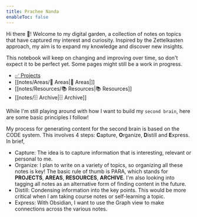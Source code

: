 ```yaml
---
title: Prachee Nanda
enableToc: false
---
```


Hi there 👋! Welcome to my digital garden, a collection of notes on topics that have captured my interest and curiosity. Inspired by the Zettelkasten approach, my aim is to expand my knowledge and discover new insights. 

This notebook will keep on changing and improving over time, so don't expect it to be perfect yet. Some pages might still be a work in progress.

- [✅ Projects](notes/Projects/✅%20Projects.md)
- [[notes/Areas/🔭 Areas|🔭 Areas|]]
- [[notes/Resources/📚 Resources|📚 Resources]]
- [[notes/🗄️ Archive|🗄️ Archive]]

While I'm still playing around with how I want to build my `second brain`, here are some basic principles I follow! 

My process for generating content for the second brain is based on the CODE system. This involves 4 steps: **C**apture, **O**rganize, **D**istill and **E**xpress. In brief, 
- Capture: The idea is to capture information that is interesting, relevant or personal to me. 
- Organize: I plan to write on a variety of topics, so organizing all these notes is key! The basic rule of thumb is PARA, which stands for **PROJECTS**, **AREAS**, **RESOURCES**, **ARCHIVE**. I'm also looking into tagging all notes as an alternative form of finding content in the future.
- Distill: Condensing information into the key points. This would be more critical when I am taking course notes or self-learning a topic.
- Express: With Obsidian, I want to use the Graph view to make connections across the various notes. 

